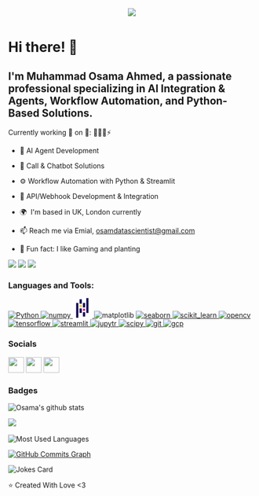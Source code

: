 <!-- By osamatech786 -->
<h1 align="center">
  <a href="https://git.io/typing-svg">
    <img src="https://readme-typing-svg.herokuapp.com/?lines=Hi,+Welcome+to+my+space!;I'm+glad+to+see+you+here!&center=true&size=30&color=FFE333">
  </a>
</h1>

Hi there! 👋
============================

I'm Muhammad Osama Ahmed, a passionate professional specializing in AI Integration & Agents, Workflow Automation, and Python-Based Solutions.
---------------------------------------------------

Currently working 🔭 on 👀:
🌱🧠👯⚡

- 🤖 AI Agent Development 

- 💬 Call & Chatbot Solutions 

- ⚙️ Workflow Automation with Python & Streamlit 

- 🐍 API/Webhook Development & Integration 

- 🌍  I'm based in UK, London currently

- 📫 Reach me via Emial, [osamdatascientist@gmail.com](mailto:osamdatascientist@gmail.com) 

- 💞️ Fun fact: I like Gaming and planting

<a href="https://www.linkedin.com/in/osamatech786" target="_blank" rel="noreferrer"><img
src="https://img.shields.io/badge/LinkedIn-0077B5?style=for-the-badge&logo=linkedin&logoColor=white" /></a>
<a href="https://twitter.com/osamatech786" target="_blank" rel="noreferrer"><img
src="https://img.shields.io/twitter/follow/osamatech786?logo=twitter&style=for-the-badge&color=0891b2&labelColor=1c1917"
/></a>
<a href="https://www.github.com/osamatech786" target="_blank" rel="noreferrer"><img
src="https://img.shields.io/github/followers/osamatech786?logo=github&style=for-the-badge&color=0891b2&labelColor=1c1917" /></a>


<h3 align="left">Languages and Tools:</h3>
<p align="left">
<a href="https://www.python.org/" target="_blank" rel="noreferrer"><img src="https://raw.githubusercontent.com/danielcranney/readme-generator/main/public/icons/skills/python-colored.svg" width="36" height="36" alt="Python" /> </a> 
<a href="https://numpy.org/" target="_blank" rel="noreferrer"> <img src="https://upload.wikimedia.org/wikipedia/commons/3/31/NumPy_logo_2020.svg" alt="numpy" width="40" height="40"/> </a>
<a align="left"> 
<a href="https://matplotlib.org/" target="_blank" rel="noreferrer"> 
<a href="https://pandas.pydata.org/" target="_blank" rel="noreferrer"> <img src="https://raw.githubusercontent.com/devicons/devicon/2ae2a900d2f041da66e950e4d48052658d850630/icons/pandas/pandas-original.svg" alt="pandas" width="40" height="40"/> </a>
<img src="https://upload.wikimedia.org/wikipedia/commons/8/84/Matplotlib_icon.svg" alt="matplotlib" width="40" height="40"/> </a>
<a href="https://seaborn.pydata.org/" target="_blank" rel="noreferrer"> <img src="https://seaborn.pydata.org/_images/logo-mark-lightbg.svg" alt="seaborn" width="40" height="40"/> </a>
<a href="https://scikit-learn.org/" target="_blank" rel="noreferrer"> <img src="https://upload.wikimedia.org/wikipedia/commons/0/05/Scikit_learn_logo_small.svg" alt="scikit_learn" width="40" height="40"/> </a>
<a href="https://opencv.org/" target="_blank" rel="noreferrer"> <img src="https://www.vectorlogo.zone/logos/opencv/opencv-icon.svg" alt="opencv" width="40" height="40"/> </a>
<!-- <a href="https://pytorch.org/" target="_blank" rel="noreferrer"> <img src="https://www.vectorlogo.zone/logos/pytorch/pytorch-icon.svg" alt="pytorch" width="40" height="40"/> </a> -->
<a href="https://www.tensorflow.org" target="_blank" rel="noreferrer"> <img src="https://www.vectorlogo.zone/logos/tensorflow/tensorflow-icon.svg" alt="tensorflow" width="40" height="40"/> </a>
<a href="https://streamlit.io/" target="_blank" rel="noreferrer"> <img src="https://streamlit.io/images/brand/streamlit-mark-color.svg" alt="streamlit" width="40" height="40"/> </a>
<a href="https://jupyter.org/" target="_blank" rel="noreferrer"> <img src="https://upload.wikimedia.org/wikipedia/commons/3/38/Jupyter_logo.svg" alt="jupytr" width="40" height="40"/> </a>
<a href="https://scipy.org/" target="_blank" rel="noreferrer"> <img src="https://upload.wikimedia.org/wikipedia/commons/b/b2/SCIPY_2.svg" alt="scipy" width="40" height="40"/> </a>
<a align="left">
<a href="https://git-scm.com/" target="_blank" rel="noreferrer"> <img src="https://www.vectorlogo.zone/logos/git-scm/git-scm-icon.svg" alt="git" width="40" height="40"/> </a>
 <a href="https://cloud.google.com" target="_blank" rel="noreferrer"> <img src="https://www.vectorlogo.zone/logos/google_cloud/google_cloud-icon.svg" alt="gcp" width="40" height="40"/> </a>

  </p>

### Socials

<p align="left"> <a href="https://www.github.com/osamatech786" target="_blank" rel="noreferrer"><img src="https://raw.githubusercontent.com/danielcranney/readme-generator/main/public/icons/socials/github.svg" width="32" height="32" /></a> 
<!-- <a href="http://www.instagram.com/azkasaleem527/?hl=en" target="_blank" rel="noreferrer"><img src="https://raw.githubusercontent.com/danielcranney/readme-generator/main/public/icons/socials/instagram.svg" width="32" height="32" /></a>  -->
<a href="https://www.linkedin.com/in/osamatech786" target="_blank" rel="noreferrer"><img src="https://raw.githubusercontent.com/danielcranney/readme-generator/main/public/icons/socials/linkedin.svg" width="32" height="32" /></a> <a href="https://twitter.com/osamatech786" target="_blank" rel="noreferrer"><img src="https://raw.githubusercontent.com/danielcranney/readme-generator/main/public/icons/socials/twitter.svg" width="32" height="32" /></a></p>

### Badges
<!-- <b>My GitHub Stats</b><br> -->
![Osama's github stats](https://github-readme-stats.vercel.app/api?username=osamatech786&&show_icons=true&title_color=ffffff&icon_color=bb2acf&text_color=daf7dc&bg_color=151515)<br>

<a href="http://www.github.com/osamatech786"><img src="https://github-readme-streak-stats.herokuapp.com/?user=osamatech786&stroke=ffffff&background=1c1917&ring=B5FF33&fire=0891b2&currStreakNum=ffffff&currStreakLabel=B5FF33&sideNums=ffffff&sideLabels=ffffff&dates=ffffff&hide_border=true" /></a>


<!-- ![GitHub Contributors Image](https://contrib.rocks/image?repo=osamatech786/osama_PJD) -->

![Most Used Languages](https://github-readme-stats.vercel.app/api/top-langs/?username=osamatech786&&show_icons=true&title_color=ffffff&icon_color=bb2acf&text_color=daf7dc&bg_color=151515)

<a href="http://www.github.com/osamatech786"><img src="https://activity-graph.herokuapp.com/graph?username=osamatech786&bg_color=1c1917&color=ffffff&line=E933FF&point=ffffff&area_color=1c1917&area=true&hide_border=true&custom_title=GitHub%20Commits%20Graph" alt="GitHub Commits Graph" /></a>

![Jokes Card](https://readme-jokes.vercel.app/api)

<!-- ![Profile View Counter](https://komarev.com/ghpvc/?username=osamatech786) -->

<!-- <b>Top Repositories</b>

<div width="100%" align="center"><a href=
"REPO_LINK" align="left"><img align="left" width="45%" src="https://github-readme-stats.vercel.app/api/pin/?username=osamatech786&repo=Python-for-Datascience-practice&title_color=FF339C&text_color=33F9FF&icon_color=0891b2&bg_color=1c1917&hide_border=true&locale=en" /></a></div><br /><br /><br /><br /><br /><br /><br />
  
<div width="100%" align="center"><a href=
"REPO_LINK" align="left"><img align="left" width="45%" src="https://github-readme-stats.vercel.app/api/pin/?username=osamatech786&repo=AzkaSaleem_MachineLearning_practice&title_color=FF339C&text_color=33F9FF&icon_color=0891b2&bg_color=1c1917&hide_border=true&locale=en" /></a></div><br /><br /><br /><br /><br /><br /><br />

<div width="100%" align="center"><a href=
"REPO_LINK" align="left"><img align="left" width="45%" src="https://github-readme-stats.vercel.app/api/pin/?username=osamatech786&repo=streamlitbasics-webapp&title_color=FF339C&text_color=33F9FF&icon_color=0891b2&bg_color=1c1917&hide_border=true&locale=en" /></a></div><br /><br /><br /><br /><br /><br /><br />

<div width="100%" align="center"><a href=
"REPO_LINK" align="left"><img align="left" width="45%" src="https://github-readme-stats.vercel.app/api/pin/?username=osamatech786&repo=nucleotide-count-webapp&title_color=FF339C&text_color=33F9FF&icon_color=0891b2&bg_color=1c1917&hide_border=true&locale=en" /></a></div><br /><br /><br /><br /><br /><br /><br /> -->

⭐️ Created With Love <3 
<!-- By osamatech786 -->

<!---
vactum0/vactum0 is a ✨ special ✨ repository because its `README.md` (this file) appears on your GitHub profile.
You can click the Preview link to take a look at your changes.
--->

<!-- By osamatech786 -->
